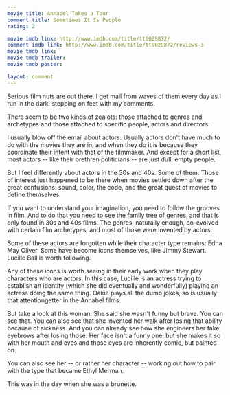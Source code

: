 ```yaml
---
movie title: Annabel Takes a Tour
comment title: Sometimes It Is People
rating: 2

movie imdb link: http://www.imdb.com/title/tt0029872/
comment imdb link: http://www.imdb.com/title/tt0029872/reviews-3
movie tmdb link: 
movie tmdb trailer: 
movie tmdb poster: 

layout: comment
---
```


Serious film nuts are out there. I get mail from waves of them every day as I run in the dark, stepping on feet with my comments.

There seem to be two kinds of zealots: those attached to genres and archetypes and those attached to specific people, actors and directors.

I usually blow off the email about actors. Usually actors don't have much to do with the movies they are in, and when they do it is because they coordinate their intent with that of the filmmaker. And except for a short list, most actors -- like their brethren politicians -- are just dull, empty people.

But I feel differently about actors in the 30s and 40s. Some of them. Those of interest just happened to be there when movies settled down after the great confusions: sound, color, the code, and the great quest of movies to define themselves.

If you want to understand your imagination, you need to follow the grooves in film. And to do that you need to see the family tree of genres, and that is only found in 30s and 40s films. The genres, naturally enough, co-evolved with certain film archetypes, and most of those were invented by actors.

Some of these actors are forgotten while their character type remains: Edna May Oliver. Some have become icons themselves, like Jimmy Stewart. Lucille Ball is worth following.

Any of these icons is worth seeing in their early work when they play characters who are actors. In this case, Lucille is an actress trying to establish an identity (which she did eventually and wonderfully) playing an actress doing the same thing. Oakie plays all the dumb jokes, so is usually that attentiongetter in the Annabel films.

But take a look at this woman. She said she wasn't funny but brave. You can see that. You can also see that she invented her walk after losing that ability because of sickness. And you can already see how she engineers her fake eyebrows after losing those. Her face isn't a funny one, but she makes it so with her mouth and eyes and those eyes are inherently comic, but painted on.

You can also see her -- or rather her character -- working out how to pair with the type that became Ethyl Merman.

This was in the day when she was a brunette.